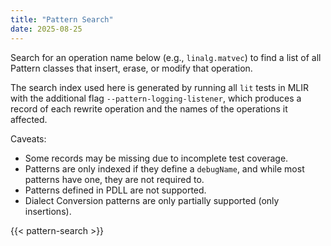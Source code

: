 ```yaml
---
title: "Pattern Search"
date: 2025-08-25
---
```


Search for an operation name below (e.g., `linalg.matvec`) to find a list of
all Pattern classes that insert, erase, or modify that operation.

The search index used here is generated by running all `lit` tests in MLIR with
the additional flag `--pattern-logging-listener`, which produces a record of
each rewrite operation and the names of the operations it affected.

Caveats:

 - Some records may be missing due to incomplete test coverage.
 - Patterns are only indexed if they define a `debugName`, and while most
   patterns have one, they are not required to.
 - Patterns defined in PDLL are not supported.
 - Dialect Conversion patterns are only partially supported (only insertions).

{{< pattern-search >}}
